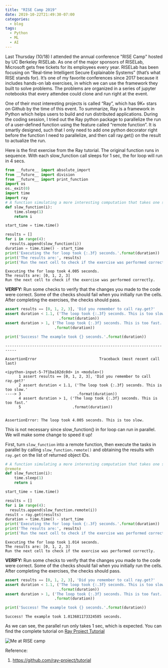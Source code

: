 ```yaml
---
title: "RISE Camp 2019"
date: 2019-10-22T21:49:30-07:00
categories:
  - blog
tags:
  - Python
  - ML
  - AI
---
```


Last Thursday (10/18) I attended the annual conference "RISE Camp" hosted by UC Berkeley RISELab. As one of the major sponsors of RISELab, Microsoft gets free tickets for its employees every year. RISELab has been focusing on “Real-time Intelligent Secure Explainable Systems” (that’s what RISE stands for). It’s one of my favorite conferences since 2017 because it includes hands-on lab exercises, in which we can use the framework they built to solve problems. The problems are organized in a series of jupyter notebooks that every attendee could clone and run right at the event.


One of their most interesting projects is called “Ray”, which has 9K+ stars on Github by the time of this event. To summarize, Ray is a framework in Python which helps users to build and run distributed applications. During the coding session, I tried out the Ray python package to parallelize the run of a user-defined function using the feature called “remote function”. It is smartly designed, such that I only need to add one python decorator right before the function I need to parallelize, and then call ray.get() on the result to actualize the run. 

Here is the first exercise from the Ray tutorial. The original function runs in sequence. With each slow_function call sleeps for 1 sec, the for loop will run in 4 secs.

```python
from __future__ import absolute_import
from __future__ import division
from __future__ import print_function
import os
os._exit(0)
import time
import ray
# A function simulating a more interesting computation that takes one second.
def slow_function(i):
    time.sleep(1)
    return i

start_time = time.time()

results = []
for i in range(4):
  results.append(slow_function(i))
duration = time.time() - start_time
print('Executing the for loop took {:.3f} seconds.'.format(duration))
print('The results are:', results)
print('Run the next cell to check if the exercise was performed correctly.')
```

    Executing the for loop took 4.005 seconds.
    The results are: [0, 1, 2, 3]
    Run the next cell to check if the exercise was performed correctly.
    

**VERIFY:** Run some checks to verify that the changes you made to the code were correct. Some of the checks should fail when you initially run the cells. After completing the exercises, the checks should pass.


```python
assert results == [0, 1, 2, 3], 'Did you remember to call ray.get?'
assert duration < 1.1, ('The loop took {:.3f} seconds. This is too slow.'
                        .format(duration))
assert duration > 1, ('The loop took {:.3f} seconds. This is too fast.'
                      .format(duration))

print('Success! The example took {} seconds.'.format(duration))
```


    ---------------------------------------------------------------------------

    AssertionError                            Traceback (most recent call last)

    <ipython-input-5-7f1ba102dc0d> in <module>()
          1 assert results == [0, 1, 2, 3], 'Did you remember to call ray.get?'
          2 assert duration < 1.1, ('The loop took {:.3f} seconds. This is too slow.'
    ----> 3                         .format(duration))
          4 assert duration > 1, ('The loop took {:.3f} seconds. This is too fast.'
          5                       .format(duration))
    

    AssertionError: The loop took 4.005 seconds. This is too slow.

This is not necessary since slow_function() in for loop can run in parallel. We will make some change to speed it up!

First, turn `slow_function` into a remote function, then execute the tasks in parallel by calling `slow_function.remote()` and obtaining the results with `ray.get` on the list of returned object IDs.


```python
# A function simulating a more interesting computation that takes one second.
@remote
def slow_function(i):
    time.sleep(1)
    return i

start_time = time.time()

results = []
for i in range(4):
  results.append(slow_function.remote(i))
result = ray.get(results)
duration = time.time() - start_time
print('Executing the for loop took {:.3f} seconds.'.format(duration))
print('The results are:', results)
print('Run the next cell to check if the exercise was performed correctly.')
```

    Executing the for loop took 1.014 seconds.
    The results are: [0, 1, 2, 3]
    Run the next cell to check if the exercise was performed correctly.
    

**VERIFY:** Run some checks to verify that the changes you made to the code were correct. Some of the checks should fail when you initially run the cells. After completing the exercises, the checks should pass.


```python
assert results == [0, 1, 2, 3], 'Did you remember to call ray.get?'
assert duration < 1.1, ('The loop took {:.3f} seconds. This is too slow.'
                        .format(duration))
assert duration > 1, ('The loop took {:.3f} seconds. This is too fast.'
                      .format(duration))

print('Success! The example took {} seconds.'.format(duration))
```

    Success! The example took 1.013681173324585 seconds.
    
As we can see, the parallel run only takes 1 sec, which is expected.
You can find the complete tutorial on [Ray Project Tutorial][Ray-project-tutorial]

[Ray-project-tutorial]:   https://github.com/ray-project/tutorial


![Me at RISE camp](https://blogassetsstorage.blob.core.windows.net/images/risecamp.jpg)

Reference:
1. https://github.com/ray-project/tutorial
